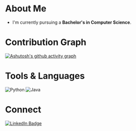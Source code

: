 # About Me
<table>

  - I'm currently pursuing a **Bachelor's in Computer Science**.


# Contribution Graph
[![Ashutosh's github activity graph](https://github-readme-activity-graph.vercel.app/graph?username=NetTerminalGene&bg_color=000000&color=ffffff&line=e5e0e0&point=3bbf44&area=true&hide_border=true)](https://github.com/ashutosh00710/github-readme-activity-graph)

# Tools & Languages
![Python](https://img.shields.io/badge/python-3670A0?style=for-the-badge&logo=python&logoColor=ffdd54)
![Java](https://img.shields.io/badge/java-%23ED8B00.svg?style=for-the-badge&logo=openjdk&logoColor=white)

# Connect 
<div id="badges">
  <a href="https://www.linkedin.com/in/briandflannory/">
    <img src="https://img.shields.io/badge/LinkedIn-blue?style=for-the-badge&logo=linkedin&logoColor=white" alt="LinkedIn Badge"/>
  </a>
<!---
NetTerminalGene/NetTerminalGene is a ✨ special ✨ repository because its `README.md` (this file) appears on your GitHub profile.
You can click the Preview link to take a look at your changes.
--->


